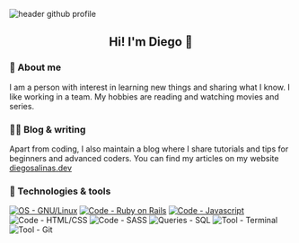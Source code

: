 ![header github profile](https://user-images.githubusercontent.com/63070877/163288520-6690255d-7527-4ab8-92f3-ef4c52e2c812.png)

<h2 align=center>
  Hi! I'm Diego 👋
</h2>

### 👨 About me
I am a person with interest in learning new things and sharing what I know. I like working in a team. My hobbies are reading and watching movies and series.

### ✍🏻 Blog & writing
Apart from coding, I also maintain a blog where I share tutorials and tips for beginners and advanced coders. You can find my articles on my website <a href="diegosalinas.dev">diegosalinas.dev</a>

### 🔧 Technologies & tools
<a href="https://www.redhat.com/es/topics/linux"><img src="https://img.shields.io/badge/OS-GNU%2FLinux-68c3a3" alt="OS - GNU/Linux"></a>
<a href="https://rubyonrails.org/"><img src="https://img.shields.io/badge/Code-Ruby_on_Rails-c44d56" alt="Code - Ruby on Rails"></a>
<a href="https://developer.mozilla.org/es/docs/Web/JavaScript"><img src="https://img.shields.io/badge/Code-Javascript-f9b42d" alt="Code - Javascript"></a>
<img src="https://img.shields.io/badge/Code-HTML%2FCSS-038aff" alt="Code - HTML/CSS">
<img src="https://img.shields.io/badge/Code-SASS-e76d89" alt="Code - SASS">
<img src="https://img.shields.io/badge/Queries-SQL-89c4f4" alt="Queries - SQL">
<img src="https://img.shields.io/badge/Tool-Terminal-26c281" alt="Tool - Terminal">
<img src="https://img.shields.io/badge/Tool-Git-eafffd" alt="Tool - Git">

<!--
**diegoOG09/diegoOG09** is a ✨ _special_ ✨ repository because its `README.md` (this file) appears on your GitHub profile.

Here are some ideas to get you started:

- 🔭 I’m currently working on ...
- 🌱 I’m currently learning ...
- 👯 I’m looking to collaborate on ...
- 🤔 I’m looking for help with ...
- 💬 Ask me about ...
- 📫 How to reach me: ...
- 😄 Pronouns: ...
- ⚡ Fun fact: ...
-->
